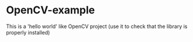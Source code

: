 # OpenCV-example
This is a 'hello world' like OpenCV project (use it to check that the library is properly installed)

